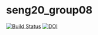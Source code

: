 # seng20_group08
[![Build Status](https://travis-ci.com/ushvarma/seng20_group08.svg?token=FyXyady7mYxUKsbL9qay&branch=master)](https://travis-ci.com/ushvarma/seng20_group08)
[![DOI](https://zenodo.org/badge/287643260.svg)](https://zenodo.org/badge/latestdoi/287643260)

